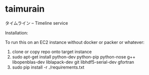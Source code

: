 # taimurain
タイムライン – Timeline service

Installation:


To run this on an EC2 instance without docker or packer or whatever:
1) clone or copy repo onto target instance 
2) sudo apt-get install  python-dev python-pip python-nose g++ libopenblas-dev liblapack-dev git libhdf5-serial-dev gfortran
3) sudo pip install -r ./requirements.txt



